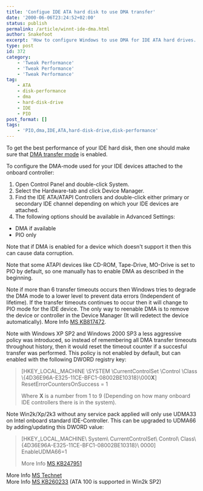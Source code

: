 ```yaml
---
title: 'Configue IDE ATA hard disk to use DMA transfer'
date: '2000-06-06T23:24:52+02:00'
status: publish
permalink: /article/winnt-ide-dma.html
author: Snakefoot
excerpt: 'How to configure Windows to use DMA for IDE ATA hard drives.'
type: post
id: 372
category:
    - 'Tweak Performance'
    - 'Tweak Performance'
    - 'Tweak Performance'
tag:
    - ATA
    - disk-performance
    - dma
    - hard-disk-drive
    - IDE
    - PIO
post_format: []
tags:
    - 'PIO,dma,IDE,ATA,hard-disk-drive,disk-performance'
---
```

To get the best performance of your IDE hard disk, then one should make sure that [DMA transfer mode](/article/troubleshoot-hdd-dma.html) is enabled.  
  
 To configure the DMA-mode used for your IDE devices attached to the onboard controller:

1. Open Control Panel and double-click System.
2. Select the Hardware-tab and click Device Manager.
3. Find the IDE ATA/ATAPI Controllers and double-click either primary or secondary IDE channel depending on which your IDE devices are attached.
4. The following options should be available in Advanced Settings: 
  - DMA if available
  - PIO only
 
 Note that if DMA is enabled for a device which doesn't support it then this can cause data corruption.  
  
 Note that some ATAPI devices like CD-ROM, Tape-Drive, MO-Drive is set to PIO by default, so one manually has to enable DMA as described in the beginning.  
  
 Note if more than 6 transfer timeouts occurs then Windows tries to degrade the DMA mode to a lower level to prevent data errors (Independent of lifetime). If the transfer timeouts continues to occur then it will change to PIO mode for the IDE device. The only way to reenable DMA is to remove the device or controller in the Device Manager (It will redetect the device automatically). More Info [MS KB817472](http://support.microsoft.com/kb/817472 "IDE ATA and ATAPI disks use PIO mode after multiple time-out or CRC errors occur [Q817472]").  
  
 Note with Windows XP SP2 and Windows 2000 SP3 a less aggressive policy was introduced, so instead of remembering all DMA transfer timeouts throughout history, then it would reset the timeout counter if a succesful transfer was performed. This policy is not enabled by default, but can enabled with the following DWORD registry key:
> \[HKEY\_LOCAL\_MACHINE \\SYSTEM \\CurrentControlSet \\Control \\Class \\{4D36E96A-E325-11CE-BFC1-08002BE10318}\\000**X**\]  
>  ResetErrorCountersOnSuccess = 1  
>   
>  Where **X** is a number from 1 to 9 (Depending on how many onboard IDE controllers there is in the system).

 Note Win2k/Xp/2k3 without any service pack applied will only use UDMA33 on Intel onboard standard IDE-Controller. This can be upgraded to UDMA66 by adding/updating this DWORD value:
> \[HKEY\_LOCAL\_MACHINE\\ System\\ CurrentControlSet\\ Control\\ Class\\ {4D36E96A-E325-11CE-BFC1-08002BE10318}\\ 0000\]  
>  EnableUDMA66=1  
>   
>  More Info [MS KB247951](http://support.microsoft.com/kb/247951 "HOWTO: Enable UDMA66 Mode on Intel Chipsets [Q247951]")

 More Info [MS Technet](http://www.microsoft.com/whdc/hwdev/tech/storage/IDE-DMA.mspx "DMA Mode for ATA/ATAPI Devices in Windows XP")  
 More Info [MS KB260233](http://support.microsoft.com/kb/260233 "Support for ATA100 (Mode 5 ) in Windows 2000 [Q260233]") (ATA 100 is supported in Win2k SP2)  